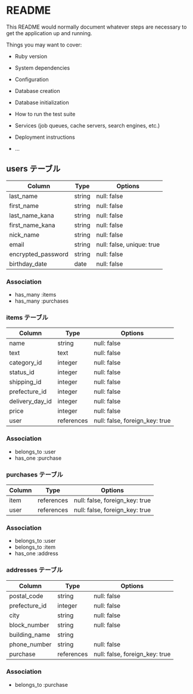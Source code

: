 # README

This README would normally document whatever steps are necessary to get the
application up and running.

Things you may want to cover:

* Ruby version

* System dependencies

* Configuration

* Database creation

* Database initialization

* How to run the test suite

* Services (job queues, cache servers, search engines, etc.)

* Deployment instructions

* ...


## users  テーブル

| Column              | Type       | Options                        |
| ------------------- | ---------- | ------------------------------ |
| last_name           | string     | null: false                    |
| first_name          | string     | null: false                    |
| last_name_kana      | string     | null: false                    |
| first_name_kana     | string     | null: false                    |
| nick_name           | string     | null: false                    |
| email               | string     | null: false, unique: true      |
| encrypted_password  | string     | null: false                    |
| birthday_date       | date       | null: false                    |


### Association
- has_many :items
- has_many :purchases


### items  テーブル

| Column           | Type       | Options                          |
| ---------------- | ---------- | -------------------------------- |
| name             | string     | null: false                      |
| text             | text       | null: false                      |
| category_id      | integer    | null: false                      |
| status_id        | integer    | null: false                      |
| shipping_id      | integer    | null: false                      |
| prefecture_id    | integer    | null: false                      |
| delivery_day_id | integer     | null: false                      |
| price            | integer    | null: false                      |
| user             | references | null: false, foreign_key: true   |

### Association
- belongs_to :user
- has_one :purchase



### purchases  テーブル

| Column          | Type       | Options                        |
| --------------- | ---------- | ------------------------------ |
| item            | references | null: false, foreign_key: true |
| user            | references | null: false, foreign_key: true |

### Association
- belongs_to :user
- belongs_to :item
- has_one :address


### addresses  テーブル

| Column          | Type       | Options                        |
| --------------- | ---------- | ------------------------------ |
| postal_code     | string     | null: false                    |
| prefecture_id   | integer    | null: false                    |
| city            | string     | null: false                    |
| block_number    | string     | null: false                    |
| building_name   | string     |                                |
| phone_number    | string     | null: false                    |
| purchase        | references | null: false, foreign_key: true |

### Association
- belongs_to :purchase

